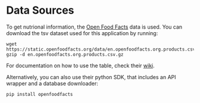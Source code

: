 # Data Sources

To get nutrional information, the [Open Food Facts](https://world.openfoodfacts.org/) data is used. You can download the tsv dataset used for this application by running:

```console
wget https://static.openfoodfacts.org/data/en.openfoodfacts.org.products.csv.gz
gzip -d en.openfoodfacts.org.products.csv.gz
```

For documentation on how to use the table, check their [wiki](https://wiki.openfoodfacts.org/Reusing_Open_Food_Facts_Data#Where_is_the_data.3F).

Alternatively, you can also use their python SDK, that includes an API wrapper and a database downloader:
```
pip install openfoodfacts
```